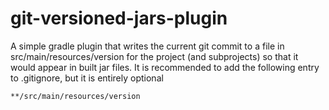 # git-versioned-jars-plugin

A simple gradle plugin that writes the current git commit to a file in src/main/resources/version for the project (and subprojects) so that it would appear in built jar files.
It is recommended to add the following entry to .gitignore, but it is entirely optional

```
**/src/main/resources/version
```
